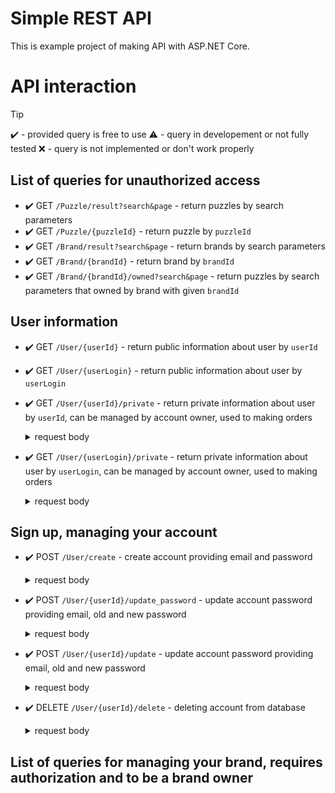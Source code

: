 # Simple REST API
This is example project of making API with ASP.NET Core.

# API interaction

>[!TIP]
>✔️ - provided query is free to use
>⚠️ - query in developement or not fully tested
>❌ - query is not implemented or don't work properly

## List of queries for unauthorized access

- ✔️ GET ```/Puzzle/result?search&page``` - return puzzles by search parameters 
- ✔️ GET ```/Puzzle/{puzzleId}``` - return puzzle by ```puzzleId```
- ✔️ GET ```/Brand/result?search&page``` - return brands by search parameters
- ✔️ GET ```/Brand/{brandId}``` - return brand by ```brandId```
- ✔️ GET ```/Brand/{brandId}/owned?search&page``` - return puzzles by search parameters that owned by brand with given ```brandId```

## User information
- ✔️ GET `/User/{userId}` - return public information about user by `userId`
- ✔️ GET `/User/{userLogin}` - return public information about user by `userLogin`
- ✔️ GET `/User/{userId}/private` - return private information about user by `userId`, can be managed by account owner, used to making orders
    <details>
      <summary> request body
      </summary>
    
        Content-Type: application/json
        {
          "email": "email",
          "password": "user_password"
        }
    </details>
- ✔️ GET `/User/{userLogin}/private` - return private information about user by `userLogin`, can be managed by account owner, used to making orders
    <details>
      <summary> request body
      </summary>
    
        Content-Type: application/json
        {
          "email": "email",
          "password": "user_password"
        }
    </details>
## Sign up, managing your account 
- ✔️ POST `/User/create` - create account providing email and password
    <details>
      <summary> request body
      </summary>
    
        Content-Type: application/json
        {
          "name": "name",
          "surname": "surname",
          "login": "login",
          "email": "email",
          "password": "user_password"
        }
    </details>

- ✔️ POST `/User/{userId}/update_password` - update account password providing email, old and new password
    <details>
      <summary> request body
      </summary>
    
        Content-Type: application/json
        {
          "new-password": "new_user_password",
          "email": "email",
          "password": "user_password"
        }
    </details>
- ✔️ POST `/User/{userId}/update` - update account password providing email, old and new password
    <details>
      <summary> request body
      </summary>
    
        Content-Type: application/json
        {
          "name": "name",
          "surname": "surname",
          "login": "login",
          "address": "address",
          "email": "email",
          "password": "user_password"
        }
    </details>
- ✔️ DELETE `/User/{userId}/delete` - deleting account from database
    <details>
      <summary> request body
      </summary>
    
        Content-Type: application/json
        {
          "email": "email",
          "password": "user_password"
        }
    </details>
## List of queries for managing your brand, requires authorization and to be a brand owner
